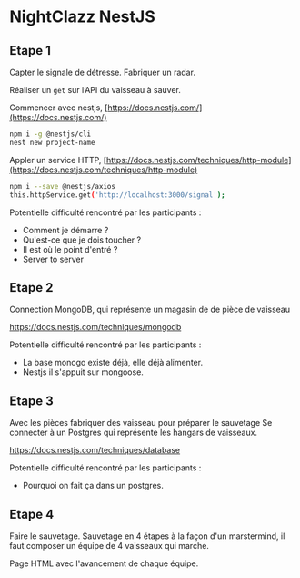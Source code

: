# NightClazz NestJS

## Etape 1

Capter le signale de détresse. Fabriquer un radar.

Réaliser un `get` sur l’API du vaisseau à sauver.

Commencer avec nestjs, [https://docs.nestjs.com/](https://docs.nestjs.com/)

```bash
npm i -g @nestjs/cli
nest new project-name
```

Appler un service HTTP, [https://docs.nestjs.com/techniques/http-module](https://docs.nestjs.com/techniques/http-module)

```bash
npm i --save @nestjs/axios
this.httpService.get('http://localhost:3000/signal');
```

Potentielle difficulté rencontré par les participants :

- Comment je démarre ?
- Qu'est-ce que je dois toucher ?
- Il est où le point d'entré ?
- Server to server

## Etape 2

Connection MongoDB, qui représente un magasin de de pièce de vaisseau

https://docs.nestjs.com/techniques/mongodb

Potentielle difficulté rencontré par les participants :

- La base monogo existe déjà, elle déjà alimenter.
- Nestjs il s'appuit sur mongoose.

## Etape 3

Avec les pièces fabriquer des vaisseau pour préparer le sauvetage
Se connecter à un Postgres qui représente les hangars de vaisseaux.

https://docs.nestjs.com/techniques/database

Potentielle difficulté rencontré par les participants :

- Pourquoi on fait ça dans un postgres.

## Etape 4

Faire le sauvetage.
Sauvetage en 4 étapes à la façon d'un marstermind, il faut composer un équipe de 4 vaisseaux qui marche.

Page HTML avec l'avancement de chaque équipe.

